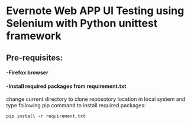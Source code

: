 # Evernote Web APP UI Testing using Selenium with Python unittest framework
## Pre-requisites: 
#### -Firefox browser
#### -Install required packages from requirement.txt
  
change current directory to clone reposotory location in local system and type following pip command to install required packages:
```
pip install -r requirement.txt
```
